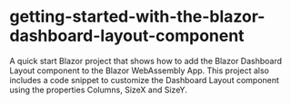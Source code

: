 # getting-started-with-the-blazor-dashboard-layout-component
A quick start Blazor project that shows how to add the Blazor Dashboard Layout component to the Blazor WebAssembly App. This project also includes a code snippet to customize the Dashboard Layout component using the properties Columns, SizeX and SizeY.
